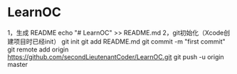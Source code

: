 # LearnOC
1，生成 README
        echo "# LearnOC" >> README.md
2，git初始化（Xcode创建项目时已经init）
        git init
        git add README.md
        git commit -m "first commit"
        git remote add origin https://github.com/secondLieutenantCoder/LearnOC.git
        git push -u origin master

